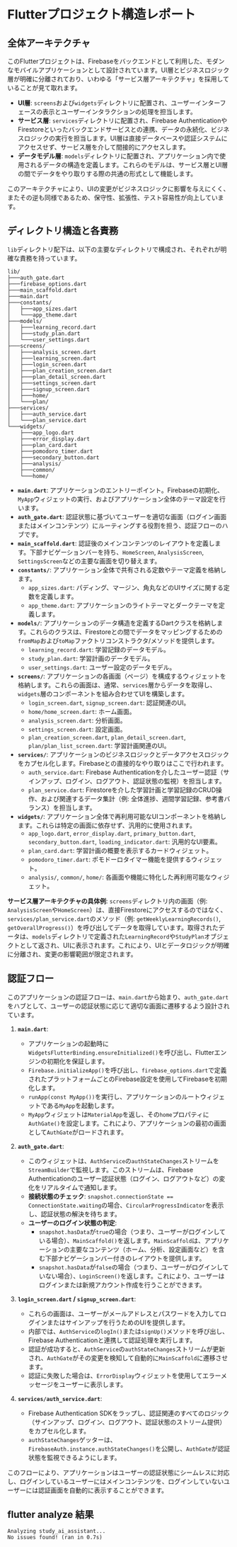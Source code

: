 # Flutterプロジェクト構造レポート

## 全体アーキテクチャ

このFlutterプロジェクトは、Firebaseをバックエンドとして利用した、モダンなモバイルアプリケーションとして設計されています。UI層とビジネスロジック層が明確に分離されており、いわゆる「サービス層アーキテクチャ」を採用していることが見て取れます。

- **UI層**: `screens`および`widgets`ディレクトリに配置され、ユーザーインターフェースの表示とユーザーインタラクションの処理を担当します。
- **サービス層**: `services`ディレクトリに配置され、Firebase AuthenticationやFirestoreといったバックエンドサービスとの連携、データの永続化、ビジネスロジックの実行を担当します。UI層は直接データベースや認証システムにアクセスせず、サービス層を介して間接的にアクセスします。
- **データモデル層**: `models`ディレクトリに配置され、アプリケーション内で使用されるデータの構造を定義します。これらのモデルは、サービス層とUI層の間でデータをやり取りする際の共通の形式として機能します。

このアーキテクチャにより、UIの変更がビジネスロジックに影響を与えにくく、またその逆も同様であるため、保守性、拡張性、テスト容易性が向上しています。

## ディレクトリ構造と各責務

`lib`ディレクトリ配下は、以下の主要なディレクトリで構成され、それぞれが明確な責務を持っています。

```
lib/
├───auth_gate.dart
├───firebase_options.dart
├───main_scaffold.dart
├───main.dart
├───constants/
│   ├───app_sizes.dart
│   └───app_theme.dart
├───models/
│   ├───learning_record.dart
│   ├───study_plan.dart
│   └───user_settings.dart
├───screens/
│   ├───analysis_screen.dart
│   ├───learning_screen.dart
│   ├───login_screen.dart
│   ├───plan_creation_screen.dart
│   ├───plan_detail_screen.dart
│   ├───settings_screen.dart
│   ├───signup_screen.dart
│   ├───home/
│   └───plan/
├───services/
│   ├───auth_service.dart
│   └───plan_service.dart
└───widgets/
    ├───app_logo.dart
    ├───error_display.dart
    ├───plan_card.dart
    ├───pomodoro_timer.dart
    ├───secondary_button.dart
    ├───analysis/
    ├───common/
    └───home/
```

-   **`main.dart`**: アプリケーションのエントリーポイント。Firebaseの初期化、`MyApp`ウィジェットの実行、およびアプリケーション全体のテーマ設定を行います。
-   **`auth_gate.dart`**: 認証状態に基づいてユーザーを適切な画面（ログイン画面またはメインコンテンツ）にルーティングする役割を担う、認証フローのハブです。
-   **`main_scaffold.dart`**: 認証後のメインコンテンツのレイアウトを定義します。下部ナビゲーションバーを持ち、`HomeScreen`, `AnalysisScreen`, `SettingsScreen`などの主要な画面を切り替えます。
-   **`constants/`**: アプリケーション全体で共有される定数やテーマ定義を格納します。
    -   `app_sizes.dart`: パディング、マージン、角丸などのUIサイズに関する定数を定義します。
    -   `app_theme.dart`: アプリケーションのライトテーマとダークテーマを定義します。
-   **`models/`**: アプリケーションのデータ構造を定義するDartクラスを格納します。これらのクラスは、Firestoreとの間でデータをマッピングするための`fromMap`および`toMap`ファクトリコンストラクタ/メソッドを提供します。
    -   `learning_record.dart`: 学習記録のデータモデル。
    -   `study_plan.dart`: 学習計画のデータモデル。
    -   `user_settings.dart`: ユーザー設定のデータモデル。
-   **`screens/`**: アプリケーションの各画面（ページ）を構成するウィジェットを格納します。これらの画面は、通常、`services`層からデータを取得し、`widgets`層のコンポーネントを組み合わせてUIを構築します。
    -   `login_screen.dart`, `signup_screen.dart`: 認証関連のUI。
    -   `home/home_screen.dart`: ホーム画面。
    -   `analysis_screen.dart`: 分析画面。
    -   `settings_screen.dart`: 設定画面。
    -   `plan_creation_screen.dart`, `plan_detail_screen.dart`, `plan/plan_list_screen.dart`: 学習計画関連のUI。
-   **`services/`**: アプリケーションのビジネスロジックとデータアクセスロジックをカプセル化します。Firebaseとの直接的なやり取りはここで行われます。
    -   `auth_service.dart`: Firebase Authenticationを介したユーザー認証（サインアップ、ログイン、ログアウト、認証状態の監視）を担当します。
    -   `plan_service.dart`: Firestoreを介した学習計画と学習記録のCRUD操作、および関連するデータ集計（例: 全体進捗、週間学習記録、参考書バランス）を担当します。
-   **`widgets/`**: アプリケーション全体で再利用可能なUIコンポーネントを格納します。これらは特定の画面に依存せず、汎用的に使用されます。
    -   `app_logo.dart`, `error_display.dart`, `primary_button.dart`, `secondary_button.dart`, `loading_indicator.dart`: 汎用的なUI要素。
    -   `plan_card.dart`: 学習計画の概要を表示するカードウィジェット。
    -   `pomodoro_timer.dart`: ポモドーロタイマー機能を提供するウィジェット。
    -   `analysis/`, `common/`, `home/`: 各画面や機能に特化した再利用可能なウィジェット。

**サービス層アーキテクチャの具体例**:
`screens`ディレクトリ内の画面（例: `AnalysisScreen`や`HomeScreen`）は、直接Firestoreにアクセスするのではなく、`services/plan_service.dart`のメソッド（例: `getWeeklyLearningRecords()`, `getOverallProgress()`）を呼び出してデータを取得しています。取得されたデータは、`models`ディレクトリで定義された`LearningRecord`や`StudyPlan`オブジェクトとして返され、UIに表示されます。これにより、UIとデータロジックが明確に分離され、変更の影響範囲が限定されます。

## 認証フロー

このアプリケーションの認証フローは、`main.dart`から始まり、`auth_gate.dart`をハブとして、ユーザーの認証状態に応じて適切な画面に遷移するよう設計されています。

1.  **`main.dart`**:
    -   アプリケーションの起動時に`WidgetsFlutterBinding.ensureInitialized()`を呼び出し、Flutterエンジンの初期化を保証します。
    -   `Firebase.initializeApp()`を呼び出し、`firebase_options.dart`で定義されたプラットフォームごとのFirebase設定を使用してFirebaseを初期化します。
    -   `runApp(const MyApp())`を実行し、アプリケーションのルートウィジェットである`MyApp`を起動します。
    -   `MyApp`ウィジェットは`MaterialApp`を返し、その`home`プロパティに`AuthGate()`を設定します。これにより、アプリケーションの最初の画面として`AuthGate`がロードされます。

2.  **`auth_gate.dart`**:
    -   このウィジェットは、`AuthService`の`authStateChanges`ストリームを`StreamBuilder`で監視します。このストリームは、Firebase Authenticationのユーザー認証状態（ログイン、ログアウトなど）の変化をリアルタイムで通知します。
    -   **接続状態のチェック**: `snapshot.connectionState == ConnectionState.waiting`の場合、`CircularProgressIndicator`を表示し、認証状態の解決を待ちます。
    -   **ユーザーのログイン状態の判定**:
        -   `snapshot.hasData`が`true`の場合（つまり、ユーザーがログインしている場合）、`MainScaffold()`を返します。`MainScaffold`は、アプリケーションの主要なコンテンツ（ホーム、分析、設定画面など）を含む下部ナビゲーションバー付きのレイアウトを提供します。
        -   `snapshot.hasData`が`false`の場合（つまり、ユーザーがログインしていない場合）、`LoginScreen()`を返します。これにより、ユーザーはログインまたは新規アカウント作成を行うことができます。

3.  **`login_screen.dart` / `signup_screen.dart`**:
    -   これらの画面は、ユーザーがメールアドレスとパスワードを入力してログインまたはサインアップを行うためのUIを提供します。
    -   内部では、`AuthService`の`logIn()`または`signUp()`メソッドを呼び出し、Firebase Authenticationと連携して認証処理を実行します。
    -   認証が成功すると、`AuthService`の`authStateChanges`ストリームが更新され、`AuthGate`がその変更を検知して自動的に`MainScaffold`に遷移させます。
    -   認証に失敗した場合は、`ErrorDisplay`ウィジェットを使用してエラーメッセージをユーザーに表示します。

4.  **`services/auth_service.dart`**:
    -   Firebase Authentication SDKをラップし、認証関連のすべてのロジック（サインアップ、ログイン、ログアウト、認証状態のストリーム提供）をカプセル化します。
    -   `authStateChanges`ゲッターは、`FirebaseAuth.instance.authStateChanges()`を公開し、`AuthGate`が認証状態を監視できるようにします。

このフローにより、アプリケーションはユーザーの認証状態にシームレスに対応し、ログインしているユーザーにはメインコンテンツを、ログインしていないユーザーには認証画面を自動的に表示することができます。

## flutter analyze 結果

```
Analyzing study_ai_assistant...                                 
No issues found! (ran in 0.7s)
```